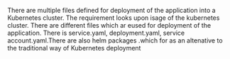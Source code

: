 There are multiple files defined for deployment of the application into a Kubernetes cluster. The requirement looks upon isage of the kubernetes cluster. There are different files which ar eused for deployment of the application. There is service.yaml, deployment.yaml, service account.yaml.There are also helm packages .which for as an altenative to the traditional way of Kubernetes deployment

